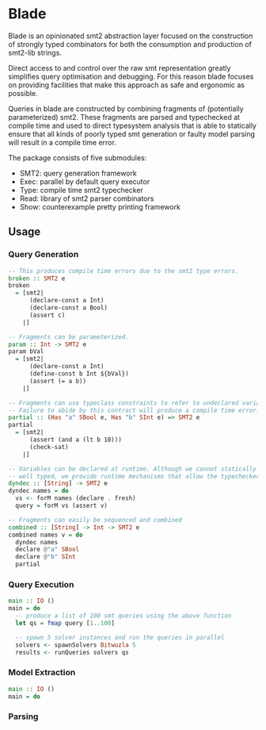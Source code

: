# Blade

Blade is an opinionated smt2 abstraction layer focused on the construction of strongly
typed combinators for both the consumption and production of smt2-lib strings.

Direct access to and control over the raw smt representation greatly simplifies query optimisation
and debugging. For this reason blade focuses on providing facilities that make this approach as safe
and ergonomic as possible.

Queries in blade are constructed by combining fragments of (potentially parameterized) smt2.
These fragments are parsed and typechecked at compile time and used to direct typesystem
analysis that is able to statically ensure that all kinds of poorly typed smt generation or
faulty model parsing will result in a compile time error.

The package consists of five submodules:

  - SMT2: query generation framework
  - Exec: parallel by default query executor
  - Type: compile time smt2 typechecker
  - Read: library of smt2 parser combinators
  - Show: counterexample pretty printing framework

## Usage

### Query Generation

```haskell
-- This produces compile time errors due to the smt2 type errors.
broken :: SMT2 e
broken
  = [smt2|
      (declare-const a Int)
      (declare-const a Bool)
      (assert c)
    |]

-- Fragments can be parameterized.
param :: Int -> SMT2 e
param bVal
  = [smt2|
      (declare-const a Int)
      (define-const b Int ${bVal})
      (assert (= a b))
    |]

-- Fragments can use typeclass constraints to refer to undeclared variables.
-- Failure to abide by this contract will produce a compile time error.
partial :: (Has "a" SBool e, Has "b" SInt e) => SMT2 e
partial
  = [smt2|
      (assert (and a (lt b 10)))
      (check-sat)
    |]

-- Variables can be declared at runtime. Although we cannot statically ensure that these names are
-- well typed, we provide runtime mechanisms that allow the typechecker to infer well-typededness
dyndec :: [String] -> SMT2 e
dyndec names = do
  vs <- forM names (declare . fresh)
  query = forM vs (assert v)

-- Fragments can easily be sequenced and combined
combined :: [String] -> Int -> SMT2 e
combined names v = do
  dyndec names
  declare @"a" SBool
  declare @"b" SInt
  partial
```

### Query Execution

```haskell
main :: IO ()
main = do
  -- produce a list of 100 smt queries using the above function
  let qs = fmap query [1..100]

  -- spawn 5 solver instances and run the queries in parallel
  solvers <- spawnSolvers Bitwuzla 5
  results <- runQueries solvers qs
```

### Model Extraction

```haskell
main :: IO ()
main = do

```

### Parsing
